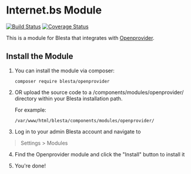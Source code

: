 # Internet.bs Module

[![Build Status](https://travis-ci.org/blesta/module-openprovider.svg?branch=master)](https://travis-ci.org/blesta/module-openprovider) [![Coverage Status](https://coveralls.io/repos/github/blesta/module-openprovider/badge.svg?branch=master)](https://coveralls.io/github/blesta/module-openprovider?branch=master)

This is a module for Blesta that integrates with [Openprovider](https://openprovider.com).

## Install the Module

1. You can install the module via composer:

    ```
    composer require blesta/openprovider
    ```

2. OR upload the source code to a /components/modules/openprovider/ directory within
your Blesta installation path.

    For example:

    ```
    /var/www/html/blesta/components/modules/openprovider/
    ```

3. Log in to your admin Blesta account and navigate to
> Settings > Modules

4. Find the Openprovider module and click the "Install" button to install it

5. You're done!

